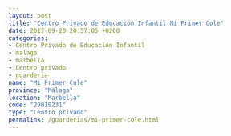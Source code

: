 ```yaml
---
layout: post
title: "Centro Privado de Educación Infantil Mi Primer Cole"
date: 2017-09-20 20:57:05 +0200
categories:
- Centro Privado de Educación Infantil
- malaga
- marbella
- Centro privado
- guarderia
name: "Mi Primer Cole"
province: "Málaga"
location: "Marbella"
code: "29019231"
type: "Centro privado"
permalink: /guarderias/mi-primer-cole.html
---
```

